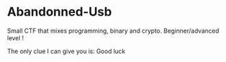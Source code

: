 # Abandonned-Usb
Small CTF that mixes programming, binary and crypto. Beginner/advanced level !

The only clue I can give you is: Good luck
